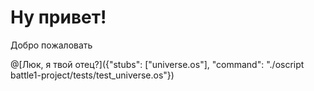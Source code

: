 # Ну привет!

Добро пожаловать

@[Люк, я твой отец?]({"stubs": ["universe.os"], "command": "./oscript battle1-project/tests/test_universe.os"})